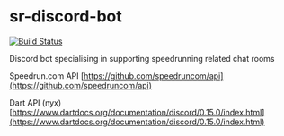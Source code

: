 # sr-discord-bot
[![Build Status](https://travis-ci.org/xTVaser/sr-discord-bot.svg?branch=master)](https://travis-ci.org/xTVaser/sr-discord-bot)  
  
Discord bot specialising in supporting speedrunning related chat rooms

Speedrun.com API [https://github.com/speedruncom/api](https://github.com/speedruncom/api)

Dart API (nyx) [https://www.dartdocs.org/documentation/discord/0.15.0/index.html](https://www.dartdocs.org/documentation/discord/0.15.0/index.html)
